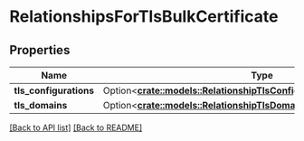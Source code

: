 # RelationshipsForTlsBulkCertificate

## Properties

Name | Type | Description | Notes
------------ | ------------- | ------------- | -------------
**tls_configurations** | Option<[**crate::models::RelationshipTlsConfigurationsTlsConfigurations**](RelationshipTlsConfigurationsTlsConfigurations.md)> |  | 
**tls_domains** | Option<[**crate::models::RelationshipTlsDomainsTlsDomains**](RelationshipTlsDomainsTlsDomains.md)> |  | 

[[Back to API list]](../README.md#documentation-for-api-endpoints) [[Back to README]](../README.md)


